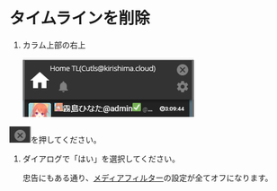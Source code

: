 # タイムラインを削除

1. カラム上部の右上

   ![timeline4](/media/timeline4.png)

![timeline5](/media/timeline5.png)を押してください。

1. ダイアログで「はい」を選択してください。

   忠告にもある通り、[メディアフィルター](https://docs.thedesk.top/timeline/mediafilter)の設定が全てオフになります。

